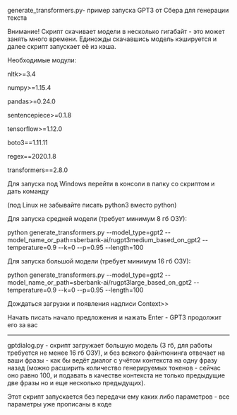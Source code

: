 generate_transformers.py- пример запуска GPT3 от Сбера для генерации текста

Внимание! Скрипт скачивает модели в несколько гигабайт - это может занять много времени. Единожды скачавшись модель кэшируется и далее скрипт запускает её из кэша.

Необходимые модули:

nltk>=3.4

numpy>=1.15.4

pandas>=0.24.0

sentencepiece>=0.1.8

tensorflow>=1.12.0

boto3==1.11.11

regex==2020.1.8

transformers==2.8.0

Для запуска под Windows перейти в консоли в папку со скриптом и дать команду

(под Linux не забывайте писать python3 вместо python)

Для запуска средней модели (требует минимум 8 гб ОЗУ):

python generate_transformers.py --model_type=gpt2 --model_name_or_path=sberbank-ai/rugpt3medium_based_on_gpt2 --temperature=0.9 --k=0 --p=0.95 --length=100

Для запуска большой модели (требует минимум 16 гб ОЗУ):

python generate_transformers.py --model_type=gpt2 --model_name_or_path=sberbank-ai/rugpt3large_based_on_gpt2 --temperature=0.9 --k=0 --p=0.95 --length=100


Дождаться загрузки и появления надписи Context>>

Начать писать начало предложения и нажать Enter - GPT3 продолжит его за вас


---------------------

gptdialog.py - скрипт загружает большую модель (3 гб, для работы требуется не менее 16 гб ОЗУ), и без всякого файнтюнинга отвечает на ваши фразы - как бы ведёт диалог c учётом контекста на одну фразу назад (можно расширить количество генерируемых токенов - сейчас оно равно 100, и подавать в качестве контекста не только предыдущие две фразы но и еще несколько предыдущих).

Этот скрипт запускается без передачи ему каких либо параметров - все параметры уже прописаны в коде
